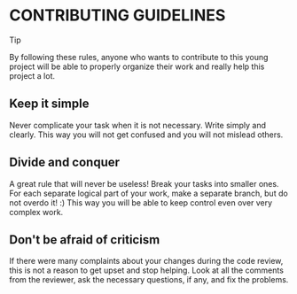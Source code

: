 # CONTRIBUTING GUIDELINES

> [!TIP]
> By following these rules, anyone who wants to contribute to this young project will be able to properly organize their work and really help this project a lot.

## Keep it simple
Never complicate your task when it is not necessary. Write simply and clearly. This way you will not get confused and you will not mislead others.

## Divide and conquer
A great rule that will never be useless! Break your tasks into smaller ones. For each separate logical part of your work, make a separate branch, but do not overdo it! :) This way you will be able to keep control even over very complex work.

## Don't be afraid of criticism
If there were many complaints about your changes during the code review, this is not a reason to get upset and stop helping. Look at all the comments from the reviewer, ask the necessary questions, if any, and fix the problems.
